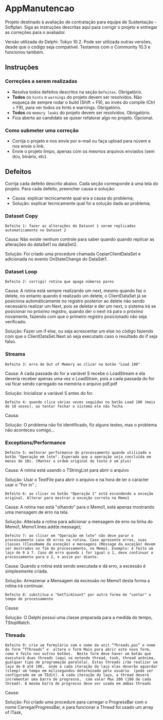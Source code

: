 # AppManutencao

Projeto destinado à avaliação de contratação para equipe de Sustentação - Softplan. Siga as instruções descritas aqui para corrigir o projeto e entregar as correções para o avaliador.

Versão utilizada do Delphi: Tokyo 10.2. Pode ser utilizada outras versões, desde que o código seja compatível. Testamos com o Community 10.3 e funcionou também.

## Instruções

### Correções a serem realizadas

- Resolva todos defeitos descritos na seção `Defeitos`. Obrigatório.
- **Todos** os `hints` e `warnings` do projeto devem ser resolvidos. Não esqueça de sempre rodar o build (Shift + F9), ao invés do compile (Ctrl + F9), para ver todos os hints e warnings. Obrigatório.
- **Todos** os `memory leaks` do projeto devem ser resolvidos. Obrigatório.
- Fica aberto ao candidato se quiser refatorar algo no projeto. Opcional.

### Como submeter uma correção 

 - Corrija o projeto e nos envie por e-mail ou faça upload para núvem e nos envie o link. 
 - Envie o projeto limpo, apenas com os mesmos arquivos enviados (sem dcu, binário, etc).

## Defeitos

Corrija cada defeito descrito abaixo. Cada seção corresponde à uma tela do projeto. Para cada defeito, preencher causa e solução: 

* Causa: explicar tecnicamente qual era a causa do problema; 
* Solução: explicar tecnicamente qual foi a solução dada ao problema; 

### Dataset Copy 

`Defeito 1: fazer as alterações do Dataset 1 serem replicadas automaticamente no Dataset 2`

Causa: Não existe nenhum controle para saber quando quando replicar as alterações do dataSet1 no dataSet2.

Solução: Foi criado uma procedure chamada CopiarClientDataSet e adicionada no evento OnStateChange do DataSet1.

### Dataset Loop

`Defeito 2: corrigir rotina que apaga números pares`

Causa: A rotina está sempre realizando um next, mesmo quando faz o delete, no entanto quando é realizado um delete, 
o ClientDataSet já se posiciona automáticamente no registro posterior ao delete não sendo necessário realizar um Next, 
pois se deletar e der um next, o sistema irá se posicionar no próximo registro, quando der o next irá para o próximo novamente, 
fazendo com que o primeiro registro posicionado não seja verificado.

Solução: Fazer um if else, ou seja acrescentar um else no código fazendo com que o ClientDataSet.Next só seja executado caso o resultado do if seja falso.

### Streams

`Defeito 3: erro de Out of Memory ao clicar no botão "Load 100"`

Causa: A cada passada do for a variável S recebe o LoadStream e ela deveria receber apenas uma vez o LoadStram, pois a cada passada do for vai ficar sendo carregado na memória o arquivo pdf.pdf

Solução: Inicializar a variável S antes do for.

`Defeito 4: quando clica várias vezes seguidas no botão Load 100 (mais de 10 vezes), ao tentar fechar o sistema ele não fecha`

Causa: 

Solução: O problema não foi identificado, fiz alguns testes, mas o problema não aconteceu comigo...

### Exceptions/Performance

`Defeito 5: melhorar performance do processamento quando utilizado o botão "Operação em lote". Esperado que a operação seja concluída em menos de 10s. (Manter a ordem original do texto é um plus)`

Causa: A rotina está usando o TStringList para abrir o arquivo

Solução: Usar o TextFile para abrir o arquivo e na hora de ler o caracter usar o "For in" ;

`Defeito 6: ao clicar no botão "Operação 1" está escondendo a exceção original. Alterar para mostrar a exceção correta no Memo1`

Causa: A rotina nao está "olhando" para o Memo1, está apenas mostrando uma mensagem de erro na tela.

Solução: Alterada a rotina para adicionar a mensagem de erro na linha do Memo1, Memo1.lines.add(e.message);

`Defeito 7: ao clicar em "Operação em lote" não deve parar o processamento caso dê erros na rotina. Caso apresente erros, suas classes (ClassName da exceção) e mensagens (Message da exceção) devem ser mostrados no fim do processamento, no Memo1. Exemplo: é feito um laço de 0 à 7. Caso dê erro quando i for igual a 1, deve continuar o processamento para o 2, e assim por diante.`

Causa: Quando a rotina está sendo executada e dá erro, a excessão é simplesmente criada.

Solução: Armazenar a Mensagem da excessão no Memo1 desta forma a rotina irá continuar.

`Defeito 8: substitua o "GetTickCount" por outra forma de "contar" o tempo de processamento`

Causa: 

Solução: O Delphi possui uma classe preparada para a medida do tempo, TStopWatch.

### Threads

`Defeito 9: crie um formulário com o nome da unit “Threads.pas” e nome do form “fThreads” e 
altere o form Main para abrir este novo form, como é feito nos outros botões. 
Neste form deve haver um botão que executará duas threads (aqui se entende thread, task, thread anônima, 
qualquer tipo de programação paralela). Estas threads irão realizar um laço de 0 até 100, 
onde a cada iteração do laço elas deverão aguardar (sleep) um tempo em milisegundos determinado pelo usuário 
(pode ser configurado em um TEdit). A cada iteração do laço, a thread deverá incrementar uma barra de progresso, 
com valor Max 200 (100 de cada thread). A mesma barra de progresso deve ser usada em ambas threads`

Causa: 

Solução: Foi criado uma procedure para carregar o ProgressBar com o nome CarregarProgressBar, e para funcionar a Thread foi usado um array of ITask, 

